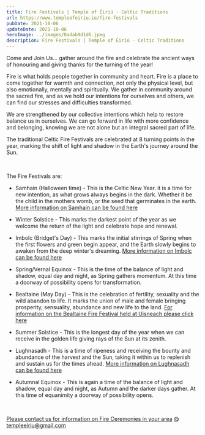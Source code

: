 ```yaml
---
title: Fire Festivals | Temple of Éiriú - Celtic Traditions
url: https://www.templeofeiriu.ie/fire-festivals
pubDate: 2021-10-06
updateDate: 2021-10-06
heroImage: ../images/8adab9d1d6.jpeg
description: Fire Festivals | Temple of Éiriú - Celtic Traditions
---
```


  Come and Join Us... gather around the fire and celebrate the ancient ways of honouring and giving thanks for the turning of the year!

Fire is what holds people together in community and heart. Fire is a place to come together for warmth and connection, not only the physical level, but also emotionally, mentally and spiritually. We gather in community around the sacred fire, and as we hold our intentions for ourselves and others, we can find our stresses and difficulties transformed.

We are strengthened by our collective intentions which help to restore balance us in ourselves. We can go forward in life with more confidence and belonging, knowing we are not alone but an integral sacred part of life.

The traditional Celtic Fire Festivals are celebrated at 8 turning points in the year, marking the shift of light and shadow in the Earth's journey around the Sun.

​

The Fire Festivals are:

*   Samhain (Halloween time) - This is the Celtic New Year. it is a time for new intention, as what grows always begins in the dark. Whether it be the child in the mothers womb, or the seed that germinates in the earth. [More information on Samhain can be found here](https://www.newgrange.com/samhain.htm)
    

*   Winter Solstice - This marks the darkest point of the year as we welcome the return of the light and celebrate hope and renewal​.​​​
    

*   ​Imbolc (Bridget's Day) - This marks the initial stirrings of Spring when the first flowers and green begin appear, and the Earth slowly begins to awaken from the deep winter's dreaming. [More information ​on Imbolc can be found here](https://www.newgrange.com/imbolc.htm)
    

*   Spring/Vernal Equinox - This is the time of the balance of light and shadow, equal day and night, as Spring gathers momentum. At this time a doorway of possibility opens for transformation.
    

*   Bealtaine (May Day) - This is the celebration of fertility, sexuality and the wild abandon to life. It marks the union of male and female bringing prosperity, sensuality, abundance and new life to the land. [For information on the Bealtaine Fire Festival held at Uisneach please click here](https://uisneach.ie/bealtaine/)
    

*   Summer Solstice - This is the longest day of the year when we can receive in the golden life giving rays of the Sun at its zenith.
    

*   Lughnasadh - This is a time of ripeness and receiving the bounty and abundance of the harvest and the Sun, taking it within us to replenish and sustain us for the times ahead. [More information on Lughnasadh can be found here](https://www.newgrange.com/lughnasadh.htm)
    

*   Autumnal Equinox - This is again a time of the balance of light and shadow, equal day and night, as Autumn and the darker days gather. At this time of equanimity a doorway of possibility opens.
    

​

[Please contact us for information on Fire Ceremonies in your area](https://www.templeofeiriu.ie/) @ [templeeiriu@gmail.com](mailto://templeeiriu@gmail.com)
